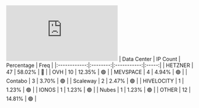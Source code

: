 ![Diagramm](https://github.com/obajay/StateSync-snapshots/blob/main/Projects/Nois/1/README.md)
| Data Center | IP Count | Percentage | Freq |
|:------------:|:--------:|:-----------:|:-----:|
| HETZNER | 47 | 58.02% | 🔴 |
| OVH | 10 | 12.35% | 🟢 |
| MEVSPACE | 4 | 4.94% | 🟢 |
| Contabo | 3 | 3.70% | 🟢 |
| Scaleway | 2 | 2.47% | 🟢 |
| HIVELOCITY | 1 | 1.23% | 🟢 |
| IONOS | 1 | 1.23% | 🟢 |
| Nubes | 1 | 1.23% | 🟢 |
| OTHER | 12 | 14.81% | 🟢 |